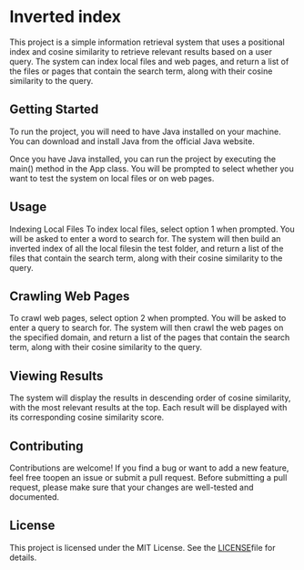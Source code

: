 # Inverted index

This project is a simple information retrieval system that uses a positional index and cosine similarity to retrieve relevant results based on a user query. The system can index local files and web pages, and return a list of the files or pages that contain the search term, along with their cosine similarity to the query.

## Getting Started

To run the project, you will need to have Java installed on your machine. You can download and install Java from the official Java website.

Once you have Java installed, you can run the project by executing the main() method in the App class. You will be prompted to select whether you want to test the system on local files or on web pages.

## Usage

Indexing Local Files
To index local files, select option 1 when prompted. You will be asked to enter a word to search for. The system will then build an inverted index of all the local filesin the test folder, and return a list of the files that contain the search term, along with their cosine similarity to the query.

## Crawling Web Pages

To crawl web pages, select option 2 when prompted. You will be asked to enter a query to search for. The system will then crawl the web pages on the specified domain, and return a list of the pages that contain the search term, along with their cosine similarity to the query.

## Viewing Results

The system will display the results in descending order of cosine similarity, with the most relevant results at the top. Each result will be displayed with its corresponding cosine similarity score.

## Contributing

Contributions are welcome! If you find a bug or want to add a new feature, feel free toopen an issue or submit a pull request. Before submitting a pull request, please make sure that your changes are well-tested and documented.

## License

This project is licensed under the MIT License. See the [LICENSE](LICENSE)file for details.
